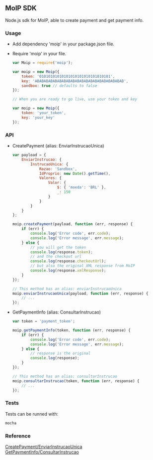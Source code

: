 ## MoIP SDK

Node.js sdk for MoIP, able to create payment and get payment info.

### Usage
  * Add dependency 'moip' in your package.json file.
  * Require 'moip' in your file.

    ```js
    var Moip = require('moip');

    var moip = new Moip({
	    token: '01010101010101010101010101010101',
	    key: 'ABABABABABABABABABABABABABABABABABABABAB',
	    sandbox: true // defaults to false
	});

	// When you are ready to go live, use your token and key

	var moip = new Moip({
	    token: 'your_token',
	    key: 'your_key'
	});
    ```

### API
  * CreatePayment (alias: EnviarInstrucaoUnica)

    ```js
    var payload = {
		EnviarInstrucao: {
		    InstrucaoUnica: {
		        Razao: 'Sandbox',
		        IdProprio: new Date().getTime(),
		        Valores: {
		            Valor: {
		                $: { 'moeda': 'BRL' },
		                _: 150
		            }
		        }
		    }
		}
	};

    moip.createPayment(payload, function (err, response) {
        if (err) {
            console.log('Error code', err.code);
            console.log('Error message', err.message);
        } else {
            // you will get the token
            console.log(response.token);
            // and the checkout url
            console.log(response.checkoutUrl);
            // but also the original XML response from MoIP
            console.log(response.xmlResponse);
        }
    });

    // This method has an alias: enviarInstrucaoUnica
    moip.enviarInstrucaoUnica(payload, function (err, response) {
    	// ...
    });
    ```

  * GetPaymentInfo (alias: ConsultarInstrucao)

    ```js
    var token = 'payment_token';

    moip.getPaymentInfo(token, function (err, response) {
        if (err) {
            console.log('Error code', err.code);
            console.log('Error message', err.message);
        } else {
            // response is the original 
            console.log(response);
        }
    });

    // This method has an alias: consultarInstrucao
    moip.consultarInstrucao(token, function (err, response) {
    	// ...
    });
    ```

### Tests
  Tests can be runned with:

  ```sh
  mocha
  ```

### Reference
  <a href="https://labs.moip.com.br/referencia/visao-geral-2/" target="_blank">CreatePayment/EnviarInstrucaoUnica</a>  
  <a href="https://labs.moip.com.br/referencia/consulta-de-instrucao/" target="_blank">GetPaymentInfo/ConsultarInstrucao</a>  
